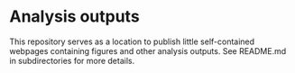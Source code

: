 # Analysis outputs
This repository serves as a location to publish little self-contained webpages containing figures and other analysis outputs. See README.md in subdirectories for more details.
